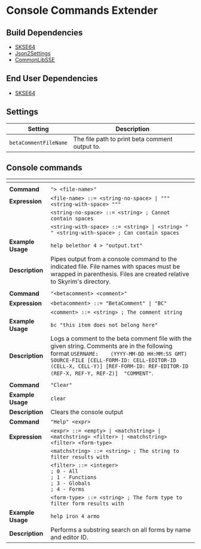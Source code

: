 # Console Commands Extender

## Build Dependencies
* [SKSE64](https://skse.silverlock.org/)
* [Json2Settings](https://github.com/Ryan-rsm-McKenzie/Json2Settings)
* [CommonLibSSE](https://github.com/Ryan-rsm-McKenzie/CommonLibSSE)

## End User Dependencies
* [SKSE64](https://skse.silverlock.org/)

## Settings
Setting | Description
--- | ---
`betaCommentFileName` | The file path to print beta comment output to.

## Console commands
<img width=120/> | <img width=120/>
--- | ---
<img width=120/> | <img width=120/>
**Command** | `"> <file-name>"`
**Expression** | `<file-name> ::= <string-no-space> \| """ <string-with-space> """`
<img width=120/> | `<string-no-space> ::= <string> ; Cannot contain spaces`
<img width=120/> | `<string-with-space> ::= <string> \| <string> " " <string-with-space> ; Can contain spaces`
**Example Usage** | `help belethor 4 > "output.txt"`
**Description** | Pipes output from a console command to the indicated file. File names with spaces must be wrapped in parenthesis. Files are created relative to Skyrim's directory.
<img width=120/> | <img width=120/>
**Command** | `"<betacomment> <comment>"`
**Expression** | `<betacomment> ::= "BetaComment" \| "BC"`
<img width=120/> | `<comment> ::= <string> ; The comment string`
**Example Usage** | `bc "this item does not belong here"`
**Description** | Logs a comment to the beta comment file with the given string. Comments are in the following format `USERNAME:	(YYYY-MM-DD HH:MM:SS GMT)	SOURCE-FILE	[CELL-FORM-ID: CELL-EDITOR-ID (CELL-X, CELL-Y)]	[REF-FORM-ID: REF-EDITOR-ID (REF-X, REF-Y, REF-Z)]	"COMMENT"`.
<img width=120/> | <img width=120/>
**Command** | `"Clear"`
**Example Usage** | `clear`
**Description** | Clears the console output
**Command** | `"Help" <expr>`
**Expression** | `<expr> ::= <empty> \| <matchstring> \| <matchstring> <filter> \| <matchstring> <filter> <form-type>`
<img width=120/> | `<matchstring> ::= <string> ; The string to filter results with`
<img width=120/> | `<filter> ::= <integer>`<br>`; 0 - All`<br>`; 1 - Functions`<br>`; 3 - Globals`<br>`; 4 - Forms`
<img width=120/> | `<form-type> ::= <string> ; The form type to filter form results with`
**Example Usage** | `help iron 4 armo`
**Description** | Performs a substring search on all forms by name and editor ID.
